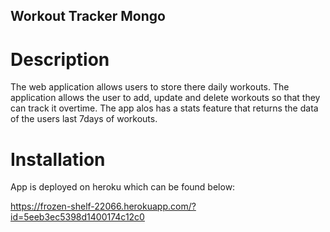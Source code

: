## Workout Tracker Mongo 

# Description 
The web application allows users to store there daily workouts. The application allows the user to add, update and delete workouts so that they can track it overtime. The app alos has a stats feature that returns the data of the users last 7days of workouts. 

# Installation

App is deployed on heroku which can be found below: 

https://frozen-shelf-22066.herokuapp.com/?id=5eeb3ec5398d1400174c12c0

